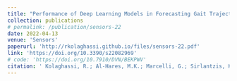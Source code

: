```yaml
---
title: "Performance of Deep Learning Models in Forecasting Gait Trajectories of Children with Neurological Disorders"
collection: publications
# permalink: /publication/sensors-22
date: 2022-04-13
venue: 'Sensors'
paperurl: 'http://rkolaghassi.github.io/files/sensors-22.pdf'
link: 'https://doi.org/10.3390/s22082969'
# code: 'https://doi.org/10.7910/DVN/BEKPWV'
citation: ' Kolaghassi, R.; Al-Hares, M.K.; Marcelli, G.; Sirlantzis, K. Performance of Deep Learning Models in Forecasting Gait Trajectories of Children with Neurological Disorders. Sensors 2022, 22, 2969. doi.org/10.3390/s22082969'
---
```

